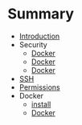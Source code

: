 # Summary

* [Introduction](README.md)
* Security
   * [Docker](docker.md)
   * [Docker](docker.md)
   * [Docker](docker.md)
* [SSH](ssh.md)
* [Permissions](permissions.md)
* Docker
   * [install](docker_install.md)
   * [Docker](docker.md)


